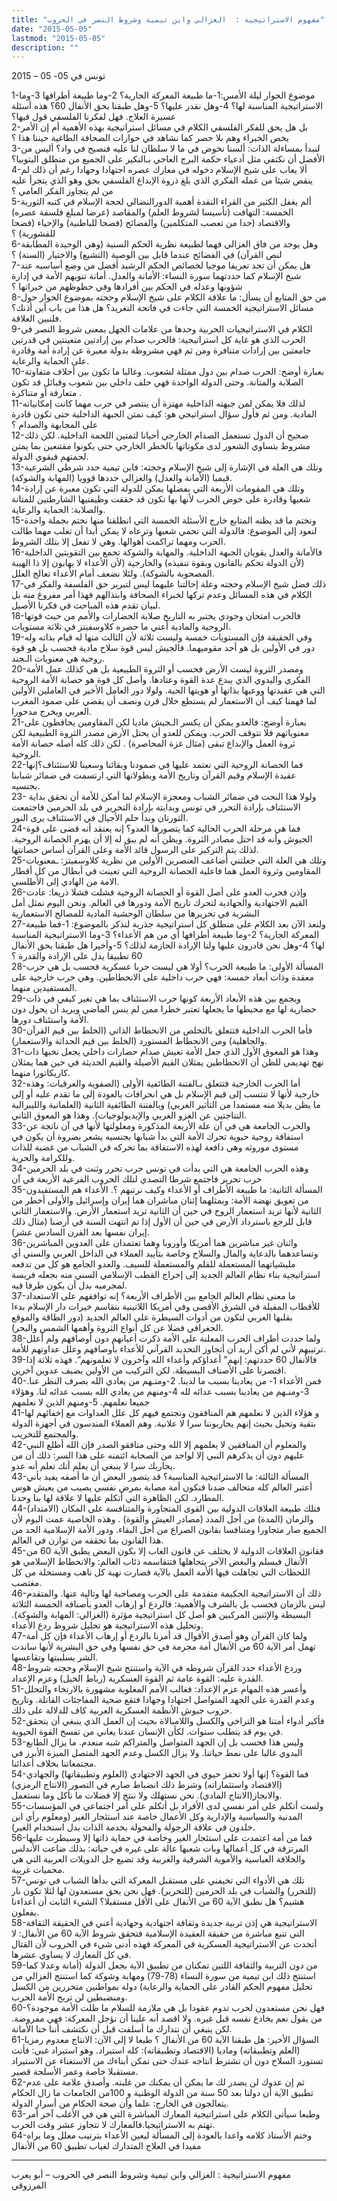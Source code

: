 ```yaml
---
title: "مفهوم الاستراتيجية :  الغزالي وابن تيمية وشروط النصر في الحروب"
date: "2015-05-05"
lastmod: "2015-05-05"
description: ""
---
```

تونس في 05- 05 – 2015

1-موضوع الحوار ليلة الأمس:1-ما طبيعة المعركة الجارية؟ 2-وما طبيعة أطرافها 3-وما الاستراتيجية المناسبة لها؟ 4-وهل نقدر عليها؟ 5-وهل طبقنا بحق الأنفال 60؟ هذه أسئلة عسيرة العلاج. فهل لفكرنا الفلسفي قول فيها؟  
2-بل هل يحق للفكر الفلسفي الكلام في مسائل استراتيجية بهذه الأهمية أم إن الأمر يخص الخبراء وهم بلا حصر كما نشاهد في حوارات الصحافة الطاغية حيننا هذا ؟  
3-لنبدأ بمساءلة الذات: ألسنا نخوض في ما لا سلطان لنا عليه فنصيح في واد؟ أليس من الأفضل أن نكتفي مثل أدعياء حكمة البرج العاجي بـالنكير على الجميع من منطلق اليتوبيا؟  
4-ألا يعاب على شيخ الإسلام دخوله في معارك عصره اجتهادا وجهادا رغم أن ذلك لم ينقص شيئا من عمله الفكري الذي بلغ ذروة الإبداع الفلسفي بحق وهو الذي يتجرأ عليه من لم يتجاوز الفكر العامي ؟  
5-ألم يغفل الكثير من القراء النقدة أهمية الدورالنضالي لحجة الإسلام في كتبه الثورية الخمسة: التهافت (تأسيسا لشروط العلم) والمقاصد (عرضا لمبلغ فلسفة عصره) والاقتصاد (حدا من تعصب المتكلمين) والفضائح (فضحا للباطنية) والإحياء (فضحا للقشورية) ؟  
6-وهل يوجد من فاق الغزالي فهما لطبيعة نظرية الحكم السنية (وهي الوحيدة المطابقة لنص القرآن) في الفضائح عندما قابل بين الوصية (التشيع) والاختيار (السنة) ؟  
7-هل يمكن أن تجد تعريفا موجبا لخصائص الحكم الرشيد أفضل من وضع أساسيه عند شيخ الإسلام كما حددتهما سورة النساء: الأمانة والعدل. أمانة تنوبهم الأمة في إدارة شؤونها وعدله في الحكم بين أفرادها وفي حظوظهم من خيراتها ؟  
8-من حق المتابع أن يسأل: ما علاقة الكلام على شيخ الإسلام وحجته بموضوع الحوار حول مسائل الاستراتيجية الخمسة التي جاءت في فاتحة التغريد؟ هل هذا من باب أين أذنك؟ فلنبين العلاقة.  
9-الكلام في الاستراتيجيات الحربية وحدها من علامات الجهل بمعنى شروط النصر في الحرب الذي هو غاية كل استراتيجية: فالحرب صدام بين إرادتين متعينتين في قدرتين جامعتين بين إرادات متنافرة ومن ثم فهي مشروطة بدولة معبرة عن إرادة أمة وقادرة على الحماية والرعاية.  
10-بعبارة أوضح: الحرب صدام بين دول ممثلة لشعوب. وغالبا ما تكون بين أحلاف متفاوتة الصلابة والمتانة. وحتى الدولة الواحدة فهي حلف داخلي بين شعوب وقبائل قد تكون متعارفة أو متناكرة .  
11-لذلك فلا يمكن لمن جبهته الداخلية مهتزة أن ينتصر في حرب مهما كانت إمكانياته المادية. ومن ثم فأول سؤال استراتيجي هو: كيف نمتن الجبهة الداخلية حتى تكون قادرة على المجابهة والصدام ؟  
12-صحيح أن الدول تستعمل الصدام الخارجي أحيانا لتمتين اللحمة الداخلية. لكن ذلك مشروط بتساوي الشعور لدى مكوناتها بالخطر الخارجي حتى يكونوا مقتنعين بما يمتن لحمتهم فيقوي الدولة.  
13-وتلك هي العلة في الإشارة إلى شيخ الإسلام وحجته: فابن تيمية حدد شرطي الشرعية قيميا (الأمانة والعدل) والغزالي حددها قوويا (المهابة والشوكة).  
14-وتلك هي المقومات الأربعة التي بفضلها يمكن للدولة التي تكون معبرة عن إرادة شعبها وقادرة على خوض الحرب لأنها بها تكون قد حققت وظيفتيها الشارطتين للمتانة والصلابة: الحماية والرعاية.  
15-ونختم ما قد يظنه المتابع خارج الأسئلة الخمسة التي انطلقنا منها نختم بجملة واحدة لنعود إلى الموضوع: فالدولة التي تحمي شعبها وترعاه لا يمكن أبدا أن تغلب مهما طالت الحرب ومهما تراكمت أهوالها. وهي لا تفعل إلا بتلك الشروط.  
16-فالأمانة والعدل يقويان الجبهة الداخلية. والمهابة والشوكة تجمع بين التقويتين الداخلية (لأن الدولة تحكم بالقانون وبقوة تنفيذه) والخارجية (لأن الأعداء لا يهابون إلا ذا الهيبة المصحوبة بالشوكة). ولئلا نضعف أمام الأعداء نعالج العلل.  
17-ذلك فضل شيخ الإسلام وحجته وعلة إحالتنا عليهما ليس لتبرير حق الفلسفة والفكر في الكلام في هذه المسائل وعدم تركها لخبراء الصحافة وابتذالهم فهذا أمر مفروغ منه بل لبيان تقدم هذه المباحث في فكرنا الأصيل.  
18-فالحرب امتحان وجودي يختبر به التاريخ صلابة الحضارات والأمم من حيث قوتها الروحية والمادية أعني ما حصره كلاوسفيتز في ثلاثة مستويات.  
19-وفي الحقيقة فإن المستويات خمسة وليست ثلاثة لأن الثالث منها له قيام بذاته وله دور في الأولين بل هو أحد مقوميهما. فالجيش ليس قوة سلاح مادية فحسب بل هو قوة روحية هي معنويات الـجند.  
20-ومصدر الثروة ليست الأرض فحسب أو الثروة الطبيعية بل هي كذلك عمل الأمة الفكري واليدوي الذي يبدع عدة القوة وعتادها. وأصل كل قوة هو حصانة الأمة الروحية التي هي عقيدتها ووعيها بذاتها أو هويتها الحية. ولولا دور العامل الأخير في العاملين الأولين لما فهمنا كيف أن الاستعمار لم يستطع خلال قرن ونصف أن يقضي على صمود المغرب العربي ويخرج مدحورا.  
21-بعبارة أوضح: فالعدو يمكن أن يكسر الـجيش ماديا لكن المقاومين يحافظون على معنوياتهم فلا تتوقف الحرب. ويمكن للعدو أن يحتل الأرض مصدر الثروة الطبيعية لكن ثروة العمل والإبداع تبقى (مثال غزة المحاصرة) . لكن ذلك كله أصله حصانة الأمة الروحية.  
22-فما الحصانة الروحية التي نعتمد عليها في صمودنا وبقائنا وسعينا للاستئناف؟إنها عقيدة الإسلام وقيم القرآن وتاريخ الأمة وبطولاتها التي ارتسمت في ضمائر شبابنا بجنسيه.  
23- ولولا هذا النحت في ضمائر الشباب ومعجزة الإسلام لما أمكن للأمة أن تحقق بداية الاستئناف بإرادة التحرر في تونس وبدايته بإرادة التحرير في بلد الحرمين فاجتمعت الثورتان وبدأ حلم الأجيال في الاستئناف يرى النور.  
24-فما هي مرحلة الحرب الحالية كما يتصورها العدو؟ إنه يعتقد أنه قضى على قوة الجيوش وأنه قد احتل مصادر الثروة. ويظن أنه لم يبق له إلا أن يهزم الحصانة الروحية. لذلك يتم التركيز على الرسول قائد الأمة وعلى القرآن أساس حصانتها.  
25-وتلك هي العلة التي جعلتني أضاعف العنصرين الأولين من نظرية كلاوسفيتز: ـمعنويات المقاومين وثروة العمل هما فاعلية الحصانة الروحية التي تعينت في أبطال من كل أقطار الامة من الهادي إلى الأطلسي.  
26-وإذن فحرب العدو على أصل القوة أو الحصانة الروحية فشلت فشلا ذريعا: عادت القيم الاجتهادية والجهادية لتحرك تاريخ الأمة ودورها في العالم. ونحن اليوم نمثل أمل البشرية في تحريرها من سلطان الوحشية المادية للمصالح الاستعمارية  
27-ولنعد الآن بعد الكلام على منطلق كل استراتيجية جذرية لنذكر بالموضوع: 1-فما طبيعة المعركة الجارية؟ 2-وما طبيعة أطرافها أي من هم الأعداء؟ 3-وما الاستراتيجية المناسبة لها؟ 4-وهل نحن قادرون عليها ولنا الإرادة الحازمة لذلك؟ 5-وأخيرا هل طبقنا بحق الأنفال 60 تطبيقا يدل على الإرادة والقدرة ؟  
28-المسألة الأولى: ما طبيعة الحرب؟ أولا هي ليست حربا عسكرية فحسب بل هي حرب معقدة وذات أبعاد خمسة: فهي حرب داخلية على الانحطاطين. وهي حرب خارجية على المستفيدين منهما.  
29-ويجمع بين هذه الأبعاد الأربعة كونها حرب الاستئناف بما هي تغير كيفي في ذات حضارية لها مع محيطها ما يجعلها تعتبر خطرا ممن لم ينس الماضي ويريد أن يحول دون الأمة واستئناف دورها.  
30-فأما الحرب الداخلية فتتعلق بالتخلص من الانحطاط الذاتي (الخلط بين قيم القرآن والجاهلية) ومن الانحطاط المستورد (الخلط بين قيم الحداثة والاستعمار).  
31-وهذا هو المعوق الأول الذي جعل الأمة تعيش صدام حضارات داخلي يجعل نخبها ذات نهج تهديمي للظن أن الانحطاطين يمثلان القيم الأصيلة والقيم الحديثة في حين هما يمثلان كاريكاتورا منهما.  
32-أما الحرب الخارجية فتتعلق بـالفتنة الطائفية الأولى (الصفوية والعرقيات: وهذه خارجية لأنها لا تنتسب إلى قيم الإسلام بل هي انحرافات بالعودة إلى ما تقدم عليه أو إلى ما يظن بديلا منه مستمدا من التأثير الغربي) وبالفتنة الطائفية الثانية (العلمانية والليبرالية النتاجتين عن الغزو الغربي والإيديولوجيات). وهذا هو المعوق الثاني.  
33-والحرب الجامعة هي في آن علة الأربعة المذكورة ومعلولتها لأنها في آن ناتجة عن استفاقة روحية حيوية تحرك الأمة التي بدأ شبابها بجنسيه يشعر بضروة أن يكون في مستوى موروثه وهي دافعة لهذه الاستفاقة بما تحركه في الشباب من غضبة للذات وللكرامة والحرية.  
34-وهذه الحرب الجامعة هي التي بدأت في تونس حرب تحرر وثنت في بلد الحرمين حرب تحرير فاجتمع شرطا التصدي لتلك الحروب الفرعية الأربعة في آن  
35-المسألة الثانية: ما طبيعة الأطراف أو الأعداء وكيف نرتبهم ؟. الأعداء هم المستفيدون من تعويق نهضة الأمة: ويمثلهما إثنان مباشران هما إيران وإسرائيل والأولى أخطر من الثانية لأنها تريد استعمار الروح في حين أن الثانية تريد استعمار الأرض. والاستعمار الثاني قابل للرجع باسترداد الأرض في حين أن الأول إذا تم انتهت السنة في أرضنا (مثال ذلك إيران نفسها بعد القرن السادس عشر).  
36-واثنان غير مباشرين هما أمريكا وأوروبا وهما تعتمدان على العدوين المباشرين وتساعدهما بالدعاية والمال والسلاح وخاصة بتأييد العملاء في الداخل العربي والسني أي مليشياتهما المستعملة للقلم والمستعملة للسيف. والعدو الجامع هو كل من تدفعه استراتيجية بناء نظام العالم الجديد إلى إخراج القطب الإسلامي السني منه بجعله فريسة لمجرميه بدل أن يكون طرفا فيه.  
37-ما معنى نظام العالم الجامع بين الأطراف الأربعة؟ إنه توافقهم على الاستعداد للأقطاب المقبلة في الشرق الأقصى وفي أمريكا اللاتينية بتقاسم خيرات دار الإسلام بدءا بقلبها العربي لتكون من أدوات السيطرة على العالم الجديد (دور الطاقة والموقع الجغرافي فضلا عن كل أنواع الثروة وأهمها الشمس والبحر).  
38-ولما حددت أطراف الحرب المعلنة على الأمة ذكرت أعيانهم دون أوصافهم ولم أعلل ترتيبهم لأني لم أكن أريد أن أتجاوز التحديد القرآني للأعداء بأوصافهم وعلل عداوتهم للأمة.  
39-فالأنفال 60 حددتهم: إنهم” أعداؤكم وأعداء الله وآخرون لا تعلمونهم”. فهذه ثلاثة إذا اقتصرنا على الأصناف البسيطة. لكن التركيب من الأولين يضيف عدوين آخرين.  
40-فمن الأعداء 1- من يعادينا بسبب ما لدينا. 2-ومنـهم من يعادي الله بصرف النظر عنا. 3-ومنـهم من يعادينا بسبب عدائه لله 4-ومنهم من يعادي الله بسبب عدائه لنا. وهؤلاء جميعا نعلمهم. 5-ومنهم الذين لا نعلمهم  
41-و هؤلاء الذين لا نعلمهم هم المنافقون وتجتمع فيهم كل علل العداوات مع إخفائهم لها بتقية وتحيل بحيث إنهم يحاربوننا سرا لا علانية. وهم العملاء المندسون في أجهزة الدولة والمجتمع للتخريب.  
42-والمعلوم أن المنافقين لا يعلمهم إلا الله وحتى منافقو الصدر فإن الله أطلع النبي عليهم دون أن يذكرهم النبي إلا لواحد من الصحابة ائتمنه على هذا السر: ذلك أن من يحاربك سرا لا ينبغي أن يعلم أنك تعلم أنه عدو.  
43-المسألة الثالثة: ما الاستراتيجية المناسبة؟ قد يتصور البعض أن ما أصفه يفيد بأني أعتبر العالم كله متحالف ضدنا فنكون أمة مصابة بمرض نفسي يصيب من يعيش هوس المطارد. لكن الظاهرة التي أتكلم عليها لا علاقة لها بنا وحدنا.  
44-فتلك طبيعة العلاقات الدولية بين القوى المتجاورة والمتنافسة على المكان (الامتداد) والزمان (المدة) من أجل المدد (مصادر العيش والقوة) . وهذه الخاصية عمت اليوم لأن الجميع صار متجاورا ومتنافسا بقانون الصراع من أجل البقاء. ودور الأمة الإسلامية الحد من هذا القانون بما تحققه من توازن في العالم.  
45-فقانون العلاقات الدولية لا يختلف عن قانون الغاب إلا بكون البعض يطبق الآية 60 من الأنفال فيسلم والبعض الآخر يتجاهلها فتتقاسمه ذئاب العالم: والانحطاط الإسلامي هو اللحظات التي تجاهلت فيها الأمة العمل بالآية فصارت نهبة كل ناهب ومستحلة من كل مغتصب.  
46-ذلك أن الاستراتيجية الحكيمة متقدمة على الحرب ومصاحبة لها وتالية عنها. والمتقدم ليس بالزمان فحسب بل بالشرف والأهمية: فالردع أو إرهاب العدو بأصنافه الخمسة الثلاثة البسيطة والإثنين المركبين هو أصل كل استراتيجية مؤثرة (الغزالي: المهابة والشوكة). وتحليل هذه الاستراتيجية هو تحليل شروط ردع الأعداء.  
47-ولما كان القرآن وهو أصدق الأقوال قد أمرنا بالردع أو إرهاب الأعداء فإن كل أمة تهمل أمر الآية 60 من الأنفال أمة مجرمة في حق نفسها وفي حق البشرية لأنها ساندت الشر بسلبيتها وتقاعسها.  
48-وردع الأعداء حدد القرآن شروطه في الآية واستنتج شيخ الإسلام وحجته شروط القدرة عليه: القوة عامة ثم القوة العسكرية (رباط الخيل) وعزم الإعداد.  
51-وأعسر هذه المهام عزم الإعداد: فغالب الأمم المغلوبة مشهورة بالارتخاء والتحلل وعدم القدرة على الجهد المتواصل اجتهادا وجهادا فتقع ضحية المفاجئات القاتلة. وتاريخ حروب جيوش الأنظمة العسكرية العربية كاف للدلالة على ذلك.  
52-فأكبر أدواء أمتنا هو التراخي والكسل واللامبالاة بحيث إن العمل الذي ينبغي أن يتحقق في يوم قد يتطلب سنوات. لكأن الإنسان عندنا يعاني من تفسخ القوة الحيوية.  
53-وليس هذا فحسب بل إن الجهد المتواصل والمتراكم شبه منعدم. ما يزال الطابع البدوي غالبا على نمط حياتنا. ولا يزال الكسل وعدم الجهد المتصل الميزة الأبرز في مجتمعاتنا بخلاف أعدائنا.  
54-فما القوة؟ إنها أولا تحفز حيوي في الجهد الاجتهادي (العلوم وتطبيقاتها) والجهادي (الاقتصاد واستثماراته) وشرط ذلك انضباط صارم في التصور (الانتاج الرمزي) والانجاز(الانتاج المادي). نحن نستهلك ولا ننتج إلا فضلات ما نأكل وما نستعمل.  
55-ولست أتكلم على أمر نفسي لدى الأفراد بل أتكلم على أمر اجتماعي في المؤسسات المدنية والسياسية والإدارية وكل الأعمال خاصة عند استئجار الغير (ومعلوم رأي ابن خلدون في علاقة الرجولة والفحولة بخدمة الذات بدل استخدام الغير).  
56-فما من أمة اعتمدت على استئجار الغير وخاصة في حماية ذاتها إلا وسيطرت عليها المرتزقة في كل أعمالها وبات شعبها عالة على غيره في حياته: بذلك ضاعت الأندلس والخلافة العباسية والأموية الشرقية والغربية وقد تضيع جل الدويلات العربية التي هي محميات غربية.  
57-تلك هي الأدواء التي تخيفني على مستقبل المعركة التي بدأها الشباب في تونس (للتحرر) والشباب في بلد الحرمين (للتحرير). فهل نحن بحق مستعدون لها لئلا تكون نار هشيم؟ هل نطبق الآية 60 من الأنفال على الأقل مستقبلا؟ الشيء الثابت أن أعداءنا يفعلون.  
58-الاستراتيجية هي إذن تربية جديدة وثقافة اجتهادية وجهادية أعني في الحقيقة الثقافة التي تنبع مباشرة من حقيقة العقيدة الإسلامية فتحقق شروط الآية 60 من الأنفال: لا أتحدث عن الاستراتيجية العسكرية في المعركة فهذه أدنى شيء في الحروب لأن القتال في كل المعارك لا يساوي عشرها.  
59-من دون التربية والثقافة اللتين تمكنان من تطبيق الآية بجعل الدولة (أمانة وعدلا كما استنتج ذلك ابن تيمية من سورة النساء (78-79) ومهابة وشوكة كما استنتج الغزالي من تحليل مفهوم الحكم القادر على الحماية والرعاية) دولة بمواطنين متحررين من الكسل ومنضبطين لن تربح الأمة الحرب.  
60-فهل نحن مستعدون لحرب تدوم عقودا بل هي ملازمة للسلام ما ظلت الأمة موجودة؟ من يقول نعم يخادع نفسه قبل غيره. ولا اقصد أنه علينا أن نؤجل المعركة: فهي مفروضة. لكن ينبغي أن نتدارك ما أسلفت قبل أن نكتشف أننا خنا الأمانة.  
61-السؤال الأخير: هل طبقنا الآية 60 من الأنفال ؟ طبعا لا إلى الآن: الانتاج معدوم رمزيا (العلم وتطبيقاته) وماديا (الاقتصاد وتطبيقاته): كله استيراد. وهو استيراد غبي: فأنت تستورد السلاح دون أن تشترط انتاجه عندك حتى تمكن أبناءك من الاستغناء عن الاستيراد مستقبلا خاصة وعمر الأسلحة قصير.  
62-ثم إن عدوك لن يصدر لك ما يمكن أن يمكنك من غلبته. وأصدق علامة على عدم تطبيق الآية أن دولنا بعد 50 سنة من الدولة الوطنية و 100من الجامعات ما زال الحكام يتعالجون في الخارج: علما وأن صحة الحكام من أسرار الدولة.  
63-وطبعا سيأتي الكلام على استراتيجية المعارك المباشرة التي هي في الأغلب آخر أمر تهتم به الاستراتيجيا.فالمعارك لا تتجاوز عشر وقت الحرب.  
64-وختم الأستاذ كلامه واعدا بالعودة إلى المسألة ليعين الأعداء بترتيب معلل وما يراه مفيدا في العلاج المتدارك لغياب تطبيق 60 من الأنفال

---

مفهوم الاستراتيجية : الغزالي وابن تيمية وشروط النصر في الحروب – أبو يعرب المرزوقي

###